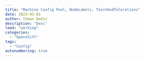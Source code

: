 ```yaml
---
title: "Machine Config Pool, NodeLabels, TaintAndTolerations"
date: 2023-03-01
author: Tomas Dedic
description: "Desc"
lead: "working"
categories:
  - "Openshift"
tags:
  - "Config"
autonumbering: true
---
```

